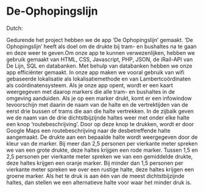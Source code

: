 # De-Ophopingslijn


Dutch:

Gedurende het project hebben we de app ‘De Ophopingslijn’ gemaakt.    ‘De Ophopingslijn’ heeft als doel om de drukte bij tram- en bushaltes na te gaan en deze weer te geven.Om onze app te kunnen verwezenlijken, hebben we gebruik gemaakt van HTML, CSS, Javascript, PHP,  JSON, de iRail-API van De Lijn, SQL en databanken. Met behulp van databanken hebben we onze app efficiënter gemaakt. In onze app maken we vooral gebruik van wifi gebaseerde lokalisatie als lokalisatiemethode en van Lambertcoördinaten als coördinatensysteem. Als je onze app opent, wordt er een kaart weergegeven met daarop markers die alle tram- en bushaltes in de omgeving aanduiden. Als je op een marker drukt, komt er een infowindow tevoorschijn met daarin de naam van de halte en de vertrektijden van de eerst drie bussen of trams die aan die halte vertrekken. In de zijbalk geven we de naam van de drie dichtstbijzijnde haltes weer met onder elke halte een knop ‘routebeschrijving’. Door op deze knop te drukken, wordt er door Google Maps een routebeschrijving naar de desbetreffende halte aangemaakt.  De drukte aan een bepaalde halte wordt weergegeven door de kleur van de marker. Bij meer dan 2,5 personen per vierkante meter spreken we van een grote drukte, deze haltes krijgen een rode marker. Tussen 1,5 en 2,5 personen per vierkante meter spreken we van een gemiddelde drukte, deze haltes krijgen een oranje marker. Bij minder dan 1,5 personen per vierkante meter spreken we over een rustige halte, deze haltes krijgen een groene marker. Als het te druk is aan één van de meest dichtstbijzijnde haltes, dan stellen we een alternatieve halte voor waar het minder druk is. 
